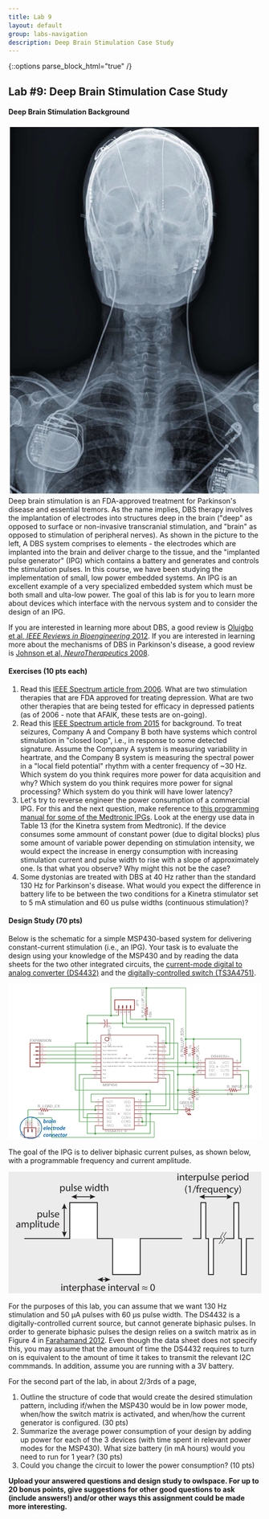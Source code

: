 ```yaml
---
title: Lab 9
layout: default
group: labs-navigation
description: Deep Brain Stimulation Case Study
---
```


{::options parse_block_html="true" /}

## Lab #9: Deep Brain Stimulation Case Study

#### Deep Brain Stimulation Background
<div class="row">
<div class="col-md-3">
<a href="Oluigbo2012pdf" class="thumbnail">
<img src="DBSXray.png" alt="X-ray of DBS patient"></a>
</div>
<div class="col-md-9">
Deep brain stimulation is an FDA-approved treatment for Parkinson's disease and essential
tremors. As the name implies, DBS therapy involves the implantation of electrodes into
structures deep in the brain ("deep" as opposed to surface or non-invasive transcranial
stimulation, and "brain" as opposed to stimulation of peripheral nerves). As shown in the
picture to the left, A DBS system comprises to elements - the electrodes which are implanted
into the brain and deliver charge to the tissue, and the "implanted pulse generator" (IPG)
which contains a battery and generates and controls the stimulation pulses.  In this course, we
have been studying the implementation of small, low power embedded systems. An IPG is an
excellent example of a very specialized embedded system which must be both small and ulta-low
power. The goal of this lab is for you to learn more about devices which interface with the
nervous system and to consider the design of an IPG.

If you are interested in learning more about DBS, a good review is [Oluigbo et al, _IEEE
Reviews in Bioengineering_ 2012](Oluigbo2012.pdf). If you are interested in learning more about
the mechanisms of DBS in Parkinson's disease, a good review is [Johnson et al,
_NeuroTherapeutics_ 2008](Johnson2008.pdf).
</div>
</div>

#### Exercises (10 pts each)
<ol class="questions">
<li>
Read this <a href="Moore2006.pdf">IEEE Spectrum article from 2006</a>. What are two stimulation therapies
that are FDA approved for treating depression. What are two other therapies that are being
tested for efficacy in depressed patients (as of 2006 - note that AFAIK, these tests are
on-going).</li>
<li>
Read this <a href="Denison2015.pdf">IEEE Spectrum article from 2015</a> for background. To
treat seizures, Company A and Company B both have systems which control stimulation in "closed
loop", i.e., in response to some detected signature. Assume the Company A system is measuring
variability in heartrate, and the Company B system is measuring the spectral power in a "local
field potential" rhythm with a center frequency of ~30 Hz. Which system do you think requires
more power for data acquisition and why? Which system do you think requires more power for
signal processing? Which system do you think will have lower latency?
</li>
<li>
Let's try to reverse engineer the power consumption of a commercial IPG. For this and the next
question, make reference to <a href="MedtronicIPGManual.pdf">this programming manual
for some of the Medtronic IPGs</a>. Look at the energy use data in Table 13 (for the Kinetra
system from Medtronic). If the device consumes some ammount of constant power (due to digital
blocks) plus some amount of variable power depending on stimulation intensity, we would expect
the increase in energy consumption with increasing stimulation current and pulse width to rise
with a slope of approximately one. Is that what you observe? Why might this not be the case?
</li>
<li>
Some dystonias are treated with DBS at 40 Hz rather than the standard 130 Hz for Parkinson's
disease. What would you expect the difference in battery life to be between the two conditions
for a Kinetra stimulator set to 5 mA stimulation and 60 us pulse widths (continuous
stimulation)?
</li>
</ol>

#### Design Study (70 pts)

Below is the schematic for a simple MSP430-based system for delivering constant-current
stimulation (i.e., an IPG). Your task is to evaluate the design using your knowledge of the
MSP430 and by reading the data sheets for the two other integrated circuits, the [current-mode
digital to analog converter (DS4432)](DS4432.pdf) and the [digitally-controlled switch
(TS3A4751)](TS3A4751.pdf).

![DBS Schematic](DBSSchematic.png)

The goal of the IPG is to deliver biphasic current pulses, as shown below, with a programmable
frequency and current amplitude. 

![Biphasic Pulses](BiphasicPulse.png)

For the purposes of this lab, you can
assume that we want 130 Hz stimulation and 50 μA pulses with 60 μs pulse width. The DS4432 is a
digitally-controlled current source, but cannot generate biphasic pulses. In order to generate
biphasic pulses the design relies on a switch matrix as in Figure 4 in [Farahamand
2012](Farahmand2012.pdf). Even though the data sheet does not specify this, you may assume that
the amount of time the DS4432 requires to turn on is equivalent to the amount of time it takes
to transmit the relevant I2C commmands. In addition, assume you are running with a 3V battery.

For the second part of the lab, in about 2/3rds of a page,

<ol class="questions">
<li>Outline the structure of code that would create the desired stimulation pattern, including
    if/when the MSP430 would be in low power mode, when/how the switch matrix is activated, and
    when/how the current generator is configured. (30 pts) </li>
<li>Summarize the average power consumption of your design by adding up power for each of the 3
    devices (with time spent in relevant power modes for the MSP430). What size battery (in mA
    hours) would you need to run for 1 year? (30 pts) </li>
<li>Could you change the circuit to lower the power consumption? (10 pts)</li>
</ol>


**Upload your answered questions and design study to owlspace.  For up to 20 bonus points, give
suggestions for other good questions to ask (include answers!) and/or other ways this
assignment could be made more interesting.**


